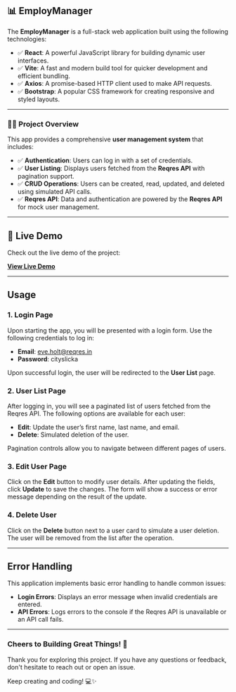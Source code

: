 
## 📊 **EmployManager**

The **EmployManager** is a full-stack web application built using the following technologies:

- ✅ **React**: A powerful JavaScript library for building dynamic user interfaces.
- ✅ **Vite**: A fast and modern build tool for quicker development and efficient bundling.
- ✅ **Axios**: A promise-based HTTP client used to make API requests.
- ✅ **Bootstrap**: A popular CSS framework for creating responsive and styled layouts.

---

### 🧑‍💻 **Project Overview**

This app provides a comprehensive **user management system** that includes:

- ✅ **Authentication**: Users can log in with a set of credentials.
- ✅ **User Listing**: Displays users fetched from the **Reqres API** with pagination support.
- ✅ **CRUD Operations**: Users can be created, read, updated, and deleted using simulated API calls.
- ✅ **Reqres API**: Data and authentication are powered by the **Reqres API** for mock user management.

---

## 🚀 Live Demo

Check out the live demo of the project:

[**View Live Demo**]((https://employwise-app-omega.vercel.app/))

---

## Usage

### 1. Login Page
Upon starting the app, you will be presented with a login form. Use the following credentials to log in:

- **Email**: eve.holt@reqres.in
- **Password**: cityslicka

Upon successful login, the user will be redirected to the **User List** page.

### 2. User List Page
After logging in, you will see a paginated list of users fetched from the Reqres API. The following options are available for each user:

- **Edit**: Update the user’s first name, last name, and email.
- **Delete**: Simulated deletion of the user.

Pagination controls allow you to navigate between different pages of users.

### 3. Edit User Page
Click on the **Edit** button to modify user details. After updating the fields, click **Update** to save the changes. The form will show a success or error message depending on the result of the update.

### 4. Delete User
Click on the **Delete** button next to a user card to simulate a user deletion. The user will be removed from the list after the operation.

---

## Error Handling

This application implements basic error handling to handle common issues:

- **Login Errors**: Displays an error message when invalid credentials are entered.
- **API Errors**: Logs errors to the console if the Reqres API is unavailable or an API call fails.

  
---

### Cheers to Building Great Things! 🚀

Thank you for exploring this project. If you have any questions or feedback, don't hesitate to reach out or open an issue.

Keep creating and coding! 💻✨
